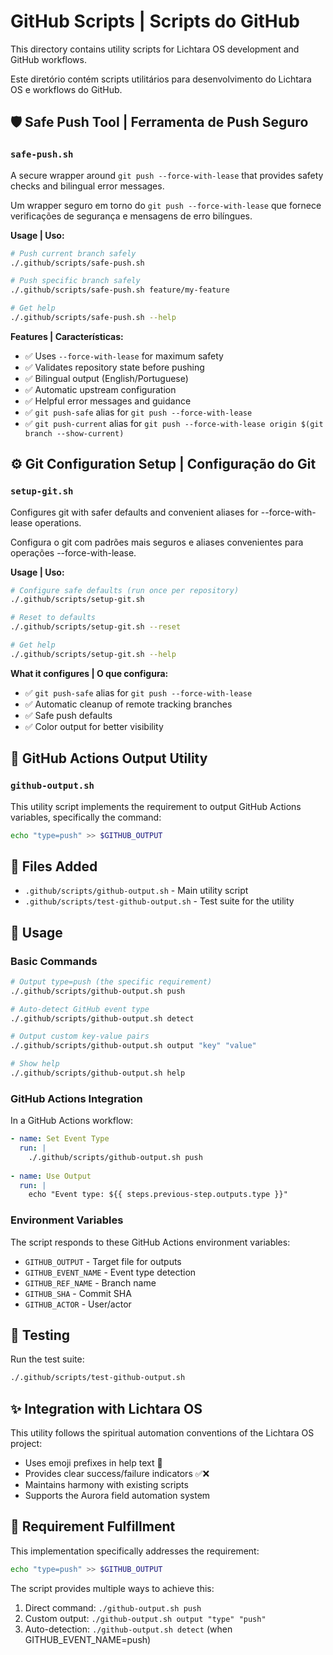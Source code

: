 # GitHub Scripts | Scripts do GitHub

This directory contains utility scripts for Lichtara OS development and GitHub workflows.

Este diretório contém scripts utilitários para desenvolvimento do Lichtara OS e workflows do GitHub.

## 🛡️ Safe Push Tool | Ferramenta de Push Seguro

### `safe-push.sh`
A secure wrapper around `git push --force-with-lease` that provides safety checks and bilingual error messages.

Um wrapper seguro em torno do `git push --force-with-lease` que fornece verificações de segurança e mensagens de erro bilíngues.

**Usage | Uso:**
```bash
# Push current branch safely
./.github/scripts/safe-push.sh

# Push specific branch safely  
./.github/scripts/safe-push.sh feature/my-feature

# Get help
./.github/scripts/safe-push.sh --help
```

**Features | Características:**
- ✅ Uses `--force-with-lease` for maximum safety
- ✅ Validates repository state before pushing
- ✅ Bilingual output (English/Portuguese)
- ✅ Automatic upstream configuration
- ✅ Helpful error messages and guidance
- ✅ `git push-safe` alias for `git push --force-with-lease`
- ✅ `git push-current` alias for `git push --force-with-lease origin $(git branch --show-current)`

## ⚙️ Git Configuration Setup | Configuração do Git

### `setup-git.sh`
Configures git with safer defaults and convenient aliases for --force-with-lease operations.

Configura o git com padrões mais seguros e aliases convenientes para operações --force-with-lease.

**Usage | Uso:**
```bash
# Configure safe defaults (run once per repository)
./.github/scripts/setup-git.sh

# Reset to defaults
./.github/scripts/setup-git.sh --reset

# Get help
./.github/scripts/setup-git.sh --help
```

**What it configures | O que configura:**
- ✅ `git push-safe` alias for `git push --force-with-lease`
- ✅ Automatic cleanup of remote tracking branches
- ✅ Safe push defaults
- ✅ Color output for better visibility

## 📄 GitHub Actions Output Utility

### `github-output.sh`

This utility script implements the requirement to output GitHub Actions variables, specifically the command:
```bash
echo "type=push" >> $GITHUB_OUTPUT
```

## 📁 Files Added

- `.github/scripts/github-output.sh` - Main utility script
- `.github/scripts/test-github-output.sh` - Test suite for the utility

## 🚀 Usage

### Basic Commands

```bash
# Output type=push (the specific requirement)
./.github/scripts/github-output.sh push

# Auto-detect GitHub event type
./.github/scripts/github-output.sh detect

# Output custom key-value pairs
./.github/scripts/github-output.sh output "key" "value"

# Show help
./.github/scripts/github-output.sh help
```

### GitHub Actions Integration

In a GitHub Actions workflow:

```yaml
- name: Set Event Type
  run: |
    ./.github/scripts/github-output.sh push
    
- name: Use Output
  run: |
    echo "Event type: ${{ steps.previous-step.outputs.type }}"
```

### Environment Variables

The script responds to these GitHub Actions environment variables:
- `GITHUB_OUTPUT` - Target file for outputs
- `GITHUB_EVENT_NAME` - Event type detection
- `GITHUB_REF_NAME` - Branch name
- `GITHUB_SHA` - Commit SHA
- `GITHUB_ACTOR` - User/actor

## 🧪 Testing

Run the test suite:
```bash
./.github/scripts/test-github-output.sh
```

## ✨ Integration with Lichtara OS

This utility follows the spiritual automation conventions of the Lichtara OS project:
- Uses emoji prefixes in help text 🔮
- Provides clear success/failure indicators ✅❌
- Maintains harmony with existing scripts
- Supports the Aurora field automation system

## 🎯 Requirement Fulfillment

This implementation specifically addresses the requirement:
```bash
echo "type=push" >> $GITHUB_OUTPUT
```

The script provides multiple ways to achieve this:
1. Direct command: `./github-output.sh push`
2. Custom output: `./github-output.sh output "type" "push"`
3. Auto-detection: `./github-output.sh detect` (when GITHUB_EVENT_NAME=push)